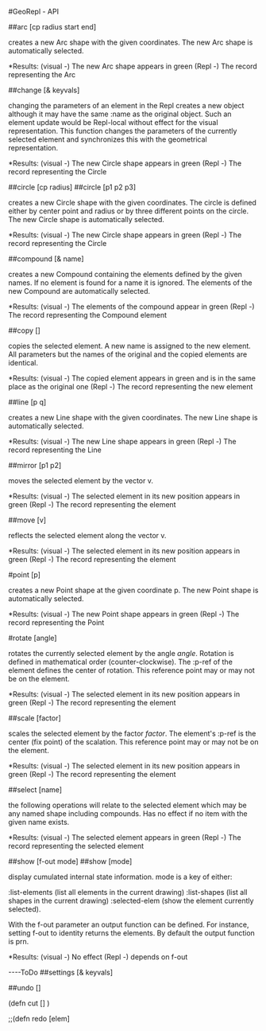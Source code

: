 #GeoRepl - API



##arc [cp radius start end]

creates a new Arc shape with the given coordinates. The new Arc shape is automatically selected.

*Results:
(visual -) The new Arc shape appears in green
(Repl -) The record representing the Arc



##change [& keyvals]

changing the parameters of an element in the Repl creates a new object although it may have the same :name as the original object. Such an element update would be Repl-local without effect for the visual representation. This function changes the parameters of the currently selected element and synchronizes this with the geometrical representation.

*Results:
(visual -) The new Circle shape appears in green
(Repl -) The record representing the Circle



##circle [cp radius]
##circle [p1 p2 p3]

creates a new Circle shape with the given coordinates. The circle is defined either by center point and radius or by three different points on the circle. The new Circle shape is automatically selected.

*Results:
(visual -) The new Circle shape appears in green
(Repl -) The record representing the Circle



##compound [& name]

creates a new Compound containing the elements defined by the given names. If no element is found for a name it is ignored. The elements of the new Compound are automatically selected.


*Results:
(visual -) The elements of the compound appear in green
(Repl -) The record representing the Compound element


##copy []

copies the selected element. A new name is assigned to the new element. All parameters but the names of the original and the copied elements are identical.


*Results:
(visual -) The copied element appears in green and is in the same place as the original one
(Repl -) The record representing the new element


##line [p q]

creates a new Line shape with the given coordinates. The new Line shape is automatically selected.

*Results:
(visual -) The new Line shape appears in green
(Repl -) The record representing the Line



##mirror [p1 p2]

moves the selected element by the vector v.

*Results:
(visual -) The selected element in its new position appears in green
(Repl -) The record representing the element




##move [v]

reflects the selected element along the vector v.

*Results:
(visual -) The selected element in its new position appears in green
(Repl -) The record representing the element



#point [p]

creates a new Point shape at the given coordinate p. The new Point shape is automatically selected.

*Results:
(visual -) The new Point shape appears in green
(Repl -) The record representing the Point


#rotate [angle]

rotates the currently selected element by the angle *angle*. Rotation is defined in mathematical order (counter-clockwise). The :p-ref of the element defines the center of rotation. This reference point may or may not be on the element.

*Results:
(visual -) The selected element in its new position appears in green
(Repl -) The record representing the element



##scale [factor]

scales the selected element by the factor *factor*. The element's :p-ref is the center (fix point) of the scalation. This reference point may or may not be on the element.


*Results:
(visual -) The selected element in its new position appears in green
(Repl -) The record representing the element




##select [name]

the following operations will relate to the selected element which may be any named shape including compounds.
Has no effect if no item with the given name exists.

*Results:
(visual -) The selected element appears in green
(Repl -) The record representing the selected element



##show [f-out mode]
##show [mode]

display cumulated internal state information. mode is a key of either:

:list-elements (list all elements in the current drawing)
:list-shapes (list all shapes in the current drawing)
:selected-elem (show the element currently selected).

With the f-out parameter an output function can be defined. For instance, setting f-out to identity returns the elements. By default the output function is prn.

*Results:
(visual -) No effect
(Repl -) depends on f-out



----ToDo
##settings [& keyvals]

##undo []

(defn cut []
  )


;;(defn redo [elem]

